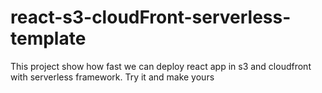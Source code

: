 # react-s3-cloudFront-serverless-template
This project show how fast we can deploy react app in s3 and cloudfront with serverless framework. Try it and make yours
